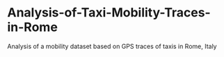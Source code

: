 # Analysis-of-Taxi-Mobility-Traces-in-Rome
Analysis of a mobility dataset based on GPS traces of taxis in Rome, Italy 
